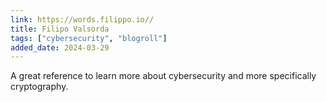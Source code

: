 ```yaml
---
link: https://words.filippo.io//
title: Filipo Valsorda
tags: ["cybersecurity", "blogroll"]
added_date: 2024-03-29
---
```


A great reference to learn more about cybersecurity and more specifically 
cryptography. 
